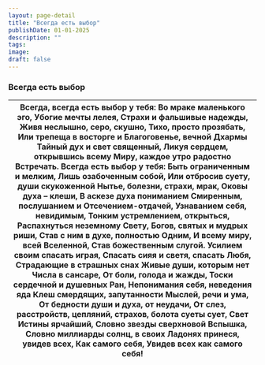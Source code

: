 ```yaml
---
layout: page-detail
title: "Всегда есть выбор"
publishDate: 01-01-2025
description: ""
tags:
image:
draft: false
---
```


### Всегда есть выбор

| Всегда, всегда есть выбор у тебя:  Во мраке маленького эго,  Убогие мечты лелея,  Страхи и фальшивые надежды,  Живя неслышно, серо, скушно,  Тихо, просто прозябать,  Или трепеща в восторге и  Благоговенье, вечной Дхармы  Тайный дух и свет священный,  Ликуя сердцем, открывшись всему  Миру, каждое утро радостно  Встречать.  Всегда есть выбор у тебя:  Быть ограниченным и мелким,  Лишь озабоченным собой,  Или отбросив суету, души скукоженной  Нытье, болезни, страхи, мрак,  Оковы духа – клеши,  В аскезе духа пониманием  Смиренным, послушанием и  Отсечением-отдачей,  Узнаванием себя, невидимым,  Тонким устремлением, открыться,  Распахнуться неземному Свету,  Богов, святых и мудрых риши,  Став с ним в духе, полностью  Одним,  И всему миру, всей Вселенной,  Став божественным слугой.  Усилием своим спасать играя,  Спасать сияя и светя, спасать  Любя,  Страдающие в страшных снах  Живые души, которым нет  Числа в сансаре,  От боли, голода и жажды,  Тоски сердечной и душевных  Ран,  Непонимания себя, неведения яда  Клеш смердящих, запутанности  Мыслей, речи и ума,  От бедности души и духа, от неудачи,  От слез, расстройств, цепляний,  страхов, болота суеты сует,  Свет Истины ярчайший,  Словно звезды сверхновой  Вспышка,  Словно миллиарды солнц, в своих  Ладонях принеся, увидев всех,  Как самого себя,  Увидев всех как самого себя! |
| ------------------------------------------------------------------------------------------------------------------------------------------------------------------------------------------------------------------------------------------------------------------------------------------------------------------------------------------------------------------------------------------------------------------------------------------------------------------------------------------------------------------------------------------------------------------------------------------------------------------------------------------------------------------------------------------------------------------------------------------------------------------------------------------------------------------------------------------------------------------------------------------------------------------------------------------------------------------------------------------------------------------------------------------------------------------------------------------------------------------------------------------------------------------------------------------------------------------------------------------------------------------------------------------------------------------------------------------------------------------------------------------- |
  
  
